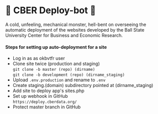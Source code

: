 # 🤖 CBER Deploy-bot 🤖

A cold, unfeeling, mechanical monster, hell-bent on overseeing the automatic deployment of the 
websites developed by the Ball State University Center for Business and Economic Research. 

#### Steps for setting up auto-deployment for a site
- Log in as as okbvtfr user
- Clone site twice (production and staging)  
	`git clone -b master (repo) (dirname)`  
	`git clone -b development (repo) (dirname_staging)`
- Upload `.env.production` and rename to `.env`
- Create staging.(domain) subdirectory pointed at (dirname_staging)
- Add site to deploy app's sites.php
- Set up webhook in GitHub  
    `https://deploy.cberdata.org/`
- Protect master branch in GitHub
